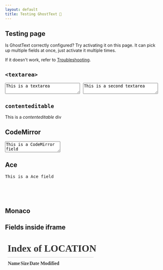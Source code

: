 ```yaml
---
layout: default
title: Testing GhostText 👻
---
```


<link rel="stylesheet" href="https://cdnjs.cloudflare.com/ajax/libs/codemirror/5.32.0/codemirror.min.css" />
<style>
	
	#monaco-field,
	.CodeMirror {
		height: 120px;
	}
	.flex {
		display: flex;
		justify-content: space-between;
	}
	.flex textarea {
		width: 49%;
	}
	iframe {
		opacity: 0.8;
		height: 300px;
		max-width: 80% !important;
	}
</style>

## Testing page

<p class="text-align-center">
	Is GhostText correctly configured? Try activating it on this page. It can pick up multiple fields at once, just activate it multiple times.
</p>
<p class="text-align-center">If it doesn't work, refer to <a href="/troubleshooting/">Troubleshooting</a>.</p>

## `<textarea>`

<div class="flex">
	<textarea>This is a textarea</textarea>
	<textarea>This is a second textarea</textarea>
</div>

## `contenteditable`

<div contenteditable class="field">This is a <em>contenteditable</em> div</div>

## CodeMirror

<!-- prettier-ignore-start -->

<textarea id="codemirror-field" class="field">
This is a CodeMirror field




</textarea>

<!-- prettier-ignore-end -->

<script src="https://cdnjs.cloudflare.com/ajax/libs/codemirror/5.32.0/codemirror.min.js"></script>
<script>
	const cm = window.CodeMirror.fromTextArea(document.getElementById('codemirror-field'), {
		lineNumbers: true,
		gutters: ['CodeMirror-linenumbers'],
	});
	cm.on('gutterClick', (cm, line) => {
		const info = cm.getLineHandle(line);
		if (info.widgets) {
			info.widgets.map(w => {
				const node = w.node;
				w.clear();
				node.parentNode.removeChild(node);
			});
		} else {
			const msg = document.createElement('textarea');
			msg.select();
			msg.setRangeText('This is a textarea as CodeMirror line widget');
			cm.addLineWidget(line, msg, {coverGutter: false, noHScroll: true});
		}
	});
</script>

## Ace

<pre id="ace-field" class="field">
This is a Ace field




</pre>

<script src="https://cdnjs.cloudflare.com/ajax/libs/ace/1.2.9/ace.js"></script>
<script>
	window.ace.edit('ace-field').setOption('maxLines', 30);
</script>

## Monaco

<script src="https://unpkg.com/monaco-editor@latest/min/vs/loader.js"></script>
<div id="monaco-field" class="field"></div>

<script>
	require.config({ paths: { 'vs': 'https://unpkg.com/monaco-editor@latest/min/vs' }});
	window.MonacoEnvironment = { getWorkerUrl: () => proxy };

	const proxy = URL.createObjectURL(new Blob([`
		self.MonacoEnvironment = {
			baseUrl: 'https://unpkg.com/monaco-editor@latest/min/'
		};
		importScripts('https://unpkg.com/monaco-editor@latest/min/vs/base/worker/workerMain.js');
	`], { type: 'text/javascript' }));

	require(["vs/editor/editor.main"], function () {
		monaco.editor.create(document.getElementById('monaco-field'), {
			value: 'This is a Monaco field',
			language: 'javascript',
		});
	});
</script>

## Fields inside iframe

<iframe src="." frameborder="0" class="field">One level deep, please!</iframe>
